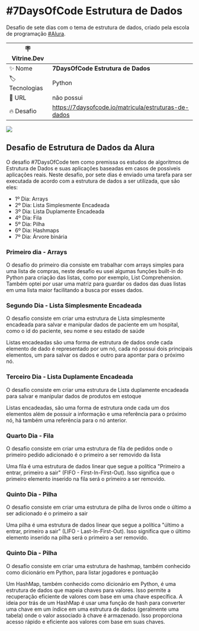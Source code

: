 # #7DaysOfCode Estrutura de Dados

Desafio de sete dias com o tema de estrutura de dados, criado pela escola de programação <a href="https://www.alura.com.br/">#Alura</a>.

| :placard: Vitrine.Dev |     |
| -------------  | --- |
| :sparkles: Nome        | **7DaysOfCode Estrutura de Dados**
| :label: Tecnologias | Python
| :rocket: URL         | não possui
| :fire: Desafio     | https://7daysofcode.io/matricula/estruturas-de-dados


![](https://7daysofcode.io/assets/img/background-7days.1691614118.svg#vitrinedev)

## Desafio de Estrutura de Dados da Alura 

O desafio #7DaysOfCode tem como premissa os estudos de algoritmos de Estrutura de Dados e suas aplicações baseadas em casos de possiveis aplicações reais. Neste desafio, por sete dias é enviado uma tarefa para ser executada de acordo com a estrutura de dados a ser utilizada, que são eles:

- 1º Dia: Arrays
- 2º Dia: Lista Simplesmente Encadeada
- 3º Dia: Lista Duplamente Encadeada
- 4º Dia: Fila
- 5º Dia: Pilha
- 6º Dia: Hashmaps
- 7º Dia: Árvore binária

### Primeiro dia - Arrays

<p>O desafio do primeiro dia consiste em trabalhar com arrays simples para uma lista de compras, neste desafio eu usei algumas funções built-in do Python para criação das listas, como por exemplo, List Comprehension.<br>
Também optei por usar uma matriz para guardar os dados das duas listas em uma lista maior facilitando a busca por esses dados.
</p>


### Segundo Dia - Lista Simplesmente Encadeada

<p>O desafio consiste em criar uma estrutura de Lista simplesmente encadeada para salvar e manipular dados de paciente em um hospital, como o id do paciente, seu nome e seu estado de saúde</p>

<p>Listas encadeadas são uma forma de estrutura de dados onde cada elemento de dado é representado por um nó, cada nó possui dois principais elementos, um para salvar os dados e outro para apontar para o próximo nó.</p>

### Terceiro Dia - Lista Duplamente Encadeada

<p>O desafio consiste em criar uma estrutura de Lista duplamente encadeada para salvar e manipular dados de produtos em estoque</p>

<p>Listas encadeadas, são uma forma de estrutura onde cada um dos elementos além de possuir a informação e uma referência para o próximo nó, há também uma referência para o nó anterior.</p>

### Quarto Dia - Fila

<p>O desafio consiste em criar uma estrutura de fila de pedidos onde o primeiro pedido adicionado é o primeiro a ser removido da lista</p>

<p>Uma fila é uma estrutura de dados linear que segue a política "Primeiro a entrar, primeiro a sair" (FIFO - First-In-First-Out). Isso significa que o primeiro elemento inserido na fila será o primeiro a ser removido.</p>

### Quinto Dia - Pilha

<p>O desafio consiste em criar uma estrutura de pilha de livros onde o último a ser adicionado é o primeiro a sair</p>

<p>Uma pilha é uma estrutura de dados linear que segue a política "último a entrar, primeiro a sair" (LIFO - Last-In-First-Out). Isso significa que o último elemento inserido na pilha será o primeiro a ser removido.</p>

### Quinto Dia - Pilha

<p>O desafio consiste em criar uma estrutura de hashmap, também conhecido como dicionário em Python, para listar jogadores e pontuação</p>

<p>
Um HashMap, também conhecido como dicionário em Python, é uma estrutura de dados que mapeia chaves para valores. Isso permite a recuperação eficiente de valores com base em uma chave específica. A ideia por trás de um HashMap é usar uma função de hash para converter uma chave em um índice em uma estrutura de dados (geralmente uma tabela) onde o valor associado à chave é armazenado. Isso proporciona acesso rápido e eficiente aos valores com base em suas chaves.</p>
